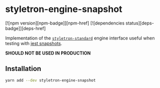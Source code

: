 # styletron-engine-snapshot

[![npm version][npm-badge]][npm-href] [![dependencies status][deps-badge]][deps-href]

Implementation of the [`styletron-standard`](../styletron-standard) engine interface useful when testing with [jest snapshots](https://jestjs.io/docs/en/snapshot-testing).

**SHOULD NOT BE USED IN PRODUCTION**

## Installation

```sh
yarn add --dev styletron-engine-snapshot
```


